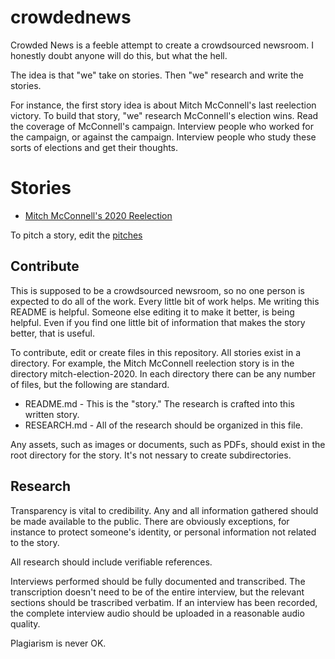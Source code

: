 # crowdednews
Crowded News is a feeble attempt to create a crowdsourced newsroom. I honestly doubt anyone will do this, but what the hell.

The idea is that "we" take on stories. Then "we" research and write the stories.

For instance, the first story idea is about Mitch McConnell's last reelection victory. To build that story, "we" research McConnell's election wins. Read the coverage of McConnell's campaign. Interview people who worked for the campaign, or against the campaign. Interview people who study these sorts of elections and get their thoughts.

# Stories
* [Mitch McConnell's 2020 Reelection](mitch-election-2020)

To pitch a story, edit the [pitches](pitches)

## Contribute
This is supposed to be a crowdsourced newsroom, so no one person is expected to do all of the work. Every little bit of work helps. Me writing this README is helpful. Someone else editing it to make it better, is being helpful. Even if you find one little bit of information that makes the story better, that is useful. 

To contribute, edit or create files in this repository. All stories exist in a directory. For example, the Mitch McConnell reelection story is in the directory mitch-election-2020. In each directory there can be any number of files, but the following are standard. 

* README.md - This is the "story." The research is crafted into this written story.
* RESEARCH.md - All of the research should be organized in this file.

Any assets, such as images or documents, such as PDFs, should exist in the root directory for the story. It's not nessary to create subdirectories.

## Research
Transparency is vital to credibility. Any and all information gathered should be made available to the public. There are obviously exceptions, for instance to protect someone's identity, or personal information not related to the story.

All research should include verifiable references. 

Interviews performed should be fully documented and transcribed. The transcription doesn't need to be of the entire interview, but the relevant sections should be trascribed verbatim. If an interview has been recorded, the complete interview audio should be uploaded in a reasonable audio quality.

Plagiarism is never OK.

